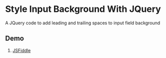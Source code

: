 # Style Input Background With JQuery

A JQuery code to add leading and trailing spaces to input field background

## Demo
1. [JSFiddle](http://jsfiddle.net/TalhaAwan/ywyw4qq5/)

